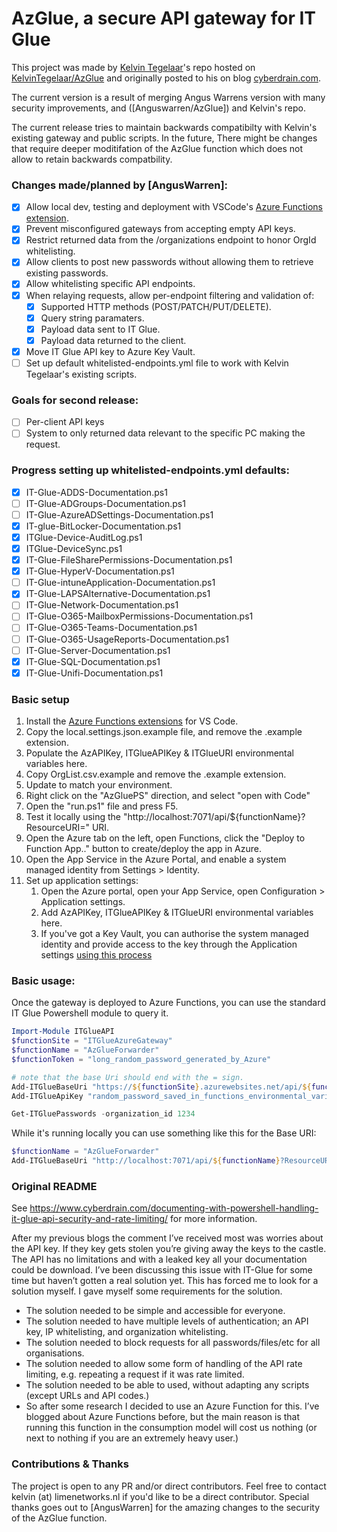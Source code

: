 # AzGlue, a secure API gateway for IT Glue

This project was made by [Kelvin Tegelaar](https://github.com/KelvinTegelaar)'s repo hosted on [KelvinTegelaar/AzGlue](https://github.com/KelvinTegelaar/AzGlue) and originally posted to his on blog [cyberdrain.com](https://www.cyberdrain.com/documenting-with-powershell-handling-it-glue-api-security-and-rate-limiting/).

The current version is a result of merging Angus Warrens version with many security improvements, and ([Anguswarren/AzGlue]) and Kelvin's repo.

The current release tries to maintain backwards compatibilty with Kelvin's existing gateway and public scripts. In the future, There might be changes that require deeper moditifation of the AzGlue function which does not allow to retain backwards compatbility. 

### Changes made/planned by [AngusWarren]:
- [x] Allow local dev, testing and deployment with VSCode's [Azure Functions extension](https://marketplace.visualstudio.com/items?itemName=ms-azuretools.vscode-azurefunctions).
- [x] Prevent misconfigured gateways from accepting empty API keys.
- [x] Restrict returned data from the /organizations endpoint to honor OrgId whitelisting.
- [x] Allow clients to post new passwords without allowing them to retrieve existing passwords.
- [x] Allow whitelisting specific API endpoints.
- [x] When relaying requests, allow per-endpoint filtering and validation of:
  - [x] Supported HTTP methods (POST/PATCH/PUT/DELETE).
  - [x] Query string paramaters.
  - [x] Payload data sent to IT Glue.
  - [x] Payload data returned to the client.
- [x] Move IT Glue API key to Azure Key Vault.
- [ ] Set up default whitelisted-endpoints.yml file to work with Kelvin Tegelaar's existing scripts.

### Goals for second release:
- [ ] Per-client API keys  
- [ ] System to only returned data relevant to the specific PC making the request.

### Progress setting up whitelisted-endpoints.yml defaults:
  - [x] IT-Glue-ADDS-Documentation.ps1
  - [ ] IT-Glue-ADGroups-Documentation.ps1
  - [ ] IT-Glue-AzureADSettings-Documentation.ps1
  - [x] IT-glue-BitLocker-Documentation.ps1
  - [x] ITGlue-Device-AuditLog.ps1
  - [x] ITGlue-DeviceSync.ps1
  - [x] IT-Glue-FileSharePermissions-Documentation.ps1
  - [x] IT-Glue-HyperV-Documentation.ps1
  - [ ] IT-Glue-intuneApplication-Documentation.ps1
  - [x] IT-Glue-LAPSAlternative-Documentation.ps1
  - [ ] IT-Glue-Network-Documentation.ps1
  - [ ] IT-Glue-O365-MailboxPermissions-Documentation.ps1
  - [ ] IT-Glue-O365-Teams-Documentation.ps1
  - [ ] IT-Glue-O365-UsageReports-Documentation.ps1
  - [ ] IT-Glue-Server-Documentation.ps1
  - [x] IT-Glue-SQL-Documentation.ps1
  - [x] IT-Glue-Unifi-Documentation.ps1

### Basic setup
1. Install the [Azure Functions extensions](https://marketplace.visualstudio.com/items?itemName=ms-azuretools.vscode-azurefunctions) for VS Code.
2. Copy the local.settings.json.example file, and remove the .example extension. 
3. Populate the AzAPIKey, ITGlueAPIKey & ITGlueURI environmental variables here.
4. Copy OrgList.csv.example and remove the .example extension.
5. Update to match your environment.
6. Right click on the "AzGluePS" direction, and select "open with Code"
7. Open the "run.ps1" file and press F5. 
8. Test it locally using the "http://localhost:7071/api/${functionName}?ResourceURI=" URI.
9. Open the Azure tab on the left, open Functions, click the "Deploy to Function App.." button to create/deploy the app in Azure.
11. Open the App Service in the Azure Portal, and enable a system managed identity from Settings > Identity. 
10. Set up application settings:
    1. Open the Azure portal, open your App Service, open Configuration > Application settings.
    2. Add AzAPIKey, ITGlueAPIKey & ITGlueURI environmental variables here. 
    3. If you've got a Key Vault, you can authorise the system managed identity and provide access to the key through the Application settings [using this process](https://docs.microsoft.com/en-us/azure/app-service/app-service-key-vault-references)

### Basic usage:
Once the gateway is deployed to Azure Functions, you can use the standard IT Glue Powershell module to query it.
```PowerShell
Import-Module ITGlueAPI
$functionSite = "ITGlueAzureGateway"
$functionName = "AzGlueForwarder"
$functionToken = "long_random_password_generated_by_Azure"

# note that the base Uri should end with the = sign.
Add-ITGlueBaseUri "https://${functionSite}.azurewebsites.net/api/${functionName}?code=${functionToken}&ResourceURI="
Add-ITGlueApiKey "random_password_saved_in_functions_environmental_variables"

Get-ITGluePasswords -organization_id 1234
```

While it's running locally you can use something like this for the Base URI:
```PowerShell
$functionName = "AzGlueForwarder"
Add-ITGlueBaseUri "http://localhost:7071/api/${functionName}?ResourceURI="
```

### Original README
See https://www.cyberdrain.com/documenting-with-powershell-handling-it-glue-api-security-and-rate-limiting/ for more information.

After my previous blogs the comment I’ve received most was worries about the API key. If they key gets stolen you’re giving away the keys to the castle. The API has no limitations and with a leaked key all your documentation could be download. I’ve been discussing this issue with IT-Glue for some time but haven’t gotten a real solution yet. This has forced me to look for a solution myself. I gave myself some requirements for the solution.

- The solution needed to be simple and accessible for everyone.
- The solution needed to have multiple levels of authentication; an API key, IP whitelisting, and organization whitelisting.
- The solution needed to block requests for all passwords/files/etc for all organisations.
- The solution needed to allow some form of handling of the API rate limiting, e.g. repeating a request if it was rate limited.
- The solution needed to be able to used, without adapting any scripts (except URLs and API codes.)
- So after some research I decided to use an Azure Function for this. I’ve blogged about Azure Functions before, but the main reason is that running this function in the consumption model will cost us nothing (or next to nothing if you are an extremely heavy user.)

### Contributions & Thanks

The project is open to any PR and/or direct contributors. Feel free to contact kelvin (at) limenetworks.nl if you'd like to be a direct contributor. Special thanks goes out to [AngusWarren] for the amazing changes to the security of the AzGlue function. 
